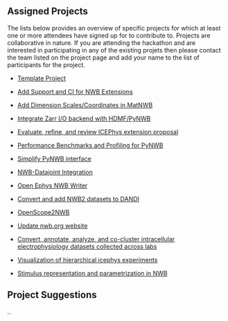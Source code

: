 ## Assigned Projects

The lists below provides an overview of specific projects for which at least one or more attendees have signed up for to contribute to. Projects are collaborative in nature. If you are attending the hackathon and are interested in participating in any of the existing projets then please contact the team listed on the project page and add your name to the list of participants for the project.

* [Template Project](projects/template)

* [Add Support and CI for NWB Extensions](projects/ExtensionsCI)
* [Add Dimension Scales/Coordinates in MatNWB](projects/DimScalesMatlab)
* [Integrate Zarr I/O backend with HDMF/PyNWB](projects/zarrio)
* [Evaluate, refine, and review ICEPhys extension proposal](projects/icephys_extension)
* [Performance Benchmarks and Profiling for PyNWB](projects/benchmark_profile)
* [Simplify PyNWB interface](projects/DeBoilerPlateNWB)
* [NWB-Datajoint Integration](projects/NWB_DataJoint_Integration)
* [Open Ephys NWB Writer](projects/Open_Ephys_NWB_Writer)
* [Convert and add NWB2 datasets to DANDI](projects/NWB2.0Datasets)
* [OpenScope2NWB](projects/OpenScope2NWB)
* [Update nwb.org website](projects/update_nwb_website)
* [Convert, annotate, analyze, and co-cluster intracellular electrophysiology datasets collected across labs](projects/icephys_meta_analysis)
* [Visualization of hierarchical icephys experiments](projects/icephys_extension_widget)
* [Stimulus representation and parametrization in NWB](projects/stim_onto)

## Project Suggestions

..
